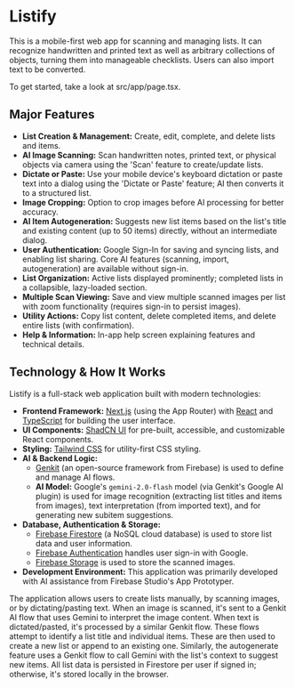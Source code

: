 
# Listify

This is a mobile-first web app for scanning and managing lists. It can recognize handwritten and printed text as well as arbitrary collections of objects, turning them into manageable checklists. Users can also import text to be converted.

To get started, take a look at src/app/page.tsx.

## Major Features

*   **List Creation & Management:** Create, edit, complete, and delete lists and items.
*   **AI Image Scanning:** Scan handwritten notes, printed text, or physical objects via camera using the 'Scan' feature to create/update lists.
*   **Dictate or Paste:** Use your mobile device's keyboard dictation or paste text into a dialog using the 'Dictate or Paste' feature; AI then converts it to a structured list.
*   **Image Cropping:** Option to crop images before AI processing for better accuracy.
*   **AI Item Autogeneration:** Suggests new list items based on the list's title and existing content (up to 50 items) directly, without an intermediate dialog.
*   **User Authentication:** Google Sign-In for saving and syncing lists, and enabling list sharing. Core AI features (scanning, import, autogeneration) are available without sign-in.
*   **List Organization:** Active lists displayed prominently; completed lists in a collapsible, lazy-loaded section.
*   **Multiple Scan Viewing:** Save and view multiple scanned images per list with zoom functionality (requires sign-in to persist images).
*   **Utility Actions:** Copy list content, delete completed items, and delete entire lists (with confirmation).
*   **Help & Information:** In-app help screen explaining features and technical details.

## Technology & How It Works

Listify is a full-stack web application built with modern technologies:

*   **Frontend Framework:** [Next.js](https://nextjs.org/) (using the App Router) with [React](https://reactjs.org/) and [TypeScript](https://www.typescriptlang.org/) for building the user interface.
*   **UI Components:** [ShadCN UI](https://ui.shadcn.com/) for pre-built, accessible, and customizable React components.
*   **Styling:** [Tailwind CSS](https://tailwindcss.com/) for utility-first CSS styling.
*   **AI & Backend Logic:**
    *   [Genkit](https://firebase.google.com/docs/genkit) (an open-source framework from Firebase) is used to define and manage AI flows.
    *   **AI Model:** Google's `gemini-2.0-flash` model (via Genkit's Google AI plugin) is used for image recognition (extracting list titles and items from images), text interpretation (from imported text), and for generating new subitem suggestions.
*   **Database, Authentication & Storage:**
    *   [Firebase Firestore](https://firebase.google.com/docs/firestore) (a NoSQL cloud database) is used to store list data and user information.
    *   [Firebase Authentication](https://firebase.google.com/docs/auth) handles user sign-in with Google.
    *   [Firebase Storage](https://firebase.google.com/docs/storage) is used to store the scanned images.
*   **Development Environment:** This application was primarily developed with AI assistance from Firebase Studio's App Prototyper.

The application allows users to create lists manually, by scanning images, or by dictating/pasting text. When an image is scanned, it's sent to a Genkit AI flow that uses Gemini to interpret the image content. When text is dictated/pasted, it's processed by a similar Genkit flow. These flows attempt to identify a list title and individual items. These are then used to create a new list or append to an existing one. Similarly, the autogenerate feature uses a Genkit flow to call Gemini with the list's context to suggest new items. All list data is persisted in Firestore per user if signed in; otherwise, it's stored locally in the browser.
